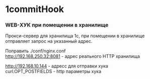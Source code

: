 # 1commitHook  

### WEB-ХУК при помещении в хранилище  

Прокси-сервер для хранилища 1с, при помещении в хранилище отправляет запрос на указанный адрес.  

Поправить ./conf/nginx.conf  
http://192.168.250.32:8081 - адрес реального HTTP хранилища  

http://192.168.10.144 - адресс для отправки хука  
curl.OPT_POSTFIELDS - http параметры хука  